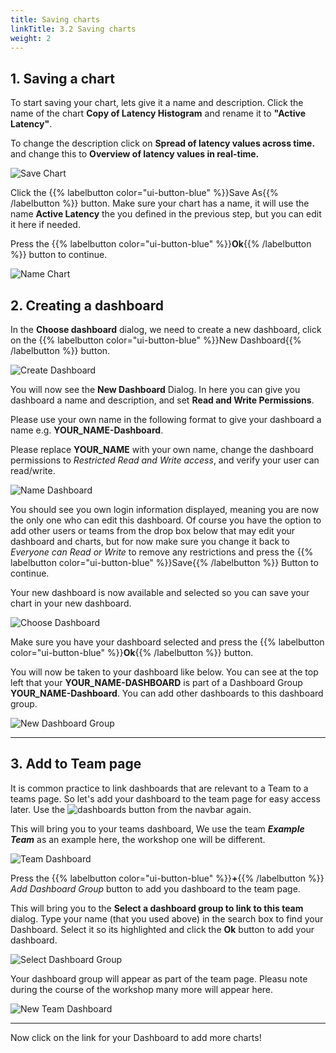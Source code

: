 ```yaml
---
title: Saving charts
linkTitle: 3.2 Saving charts
weight: 2
---
```


## 1. Saving a chart

To start saving your chart, lets give it a name and description. Click the name of the chart **Copy of Latency Histogram** and rename it to **"Active Latency"**.

To change the description click on **Spread of latency values across time.** and change this to **Overview of latency values in real-time.**

![Save Chart](../../images/save-chart.png)

Click the {{% labelbutton color="ui-button-blue" %}}Save As{{% /labelbutton %}} button. Make sure your chart has a name, it will use the name **Active Latency** the you defined in the previous step, but you can edit it here if needed.

Press the {{% labelbutton color="ui-button-blue" %}}**Ok**{{% /labelbutton %}}
 button to continue.

![Name Chart](../../images/name-chart.png)

## 2. Creating a dashboard

In the **Choose dashboard** dialog, we need to create a new dashboard, click on the {{% labelbutton color="ui-button-blue" %}}New Dashboard{{% /labelbutton %}}
 button.

![Create Dashboard](../../images/create-dashboard.png)

You will now see the **New Dashboard** Dialog. In here you can give you dashboard a name and description, and set **Read and Write Permissions**.

Please use your own name in the following format to give your dashboard a name e.g. **YOUR_NAME-Dashboard**.

Please replace **YOUR_NAME** with your own name, change the dashboard permissions to *Restricted Read and Write access*, and verify your user can read/write.

![Name Dashboard](../../images/name-dashboard.png)

You should see you own login information displayed, meaning you are now the only one who can edit this dashboard. Of course you have the option to add other users or teams from the drop box below that may edit your dashboard and charts, but for now make sure you change it back to *Everyone can Read or Write* to remove any restrictions and press the {{% labelbutton color="ui-button-blue" %}}Save{{% /labelbutton %}}
 Button to continue.

Your new dashboard is now available and selected so you can save your chart in your new dashboard.

![Choose Dashboard](../../images/choose-dashboard.png)

Make sure you have your dashboard selected and press the {{% labelbutton color="ui-button-blue" %}}**Ok**{{% /labelbutton %}} button.

You will now be taken to your dashboard like below. You can see at the top left that your **YOUR_NAME-DASHBOARD** is part of a Dashboard Group **YOUR_NAME-Dashboard**. You can add other dashboards to this dashboard group.

![New Dashboard Group](../../images/new-dashboard-group.png)

---

## 3. Add to Team page

It is common practice to link dashboards that are relevant to a Team to a teams page. So let's add your dashboard to the team page for easy access later. Use the ![dashboards button](../../images/dashboards.png) from the navbar again.

This will bring you to your teams dashboard, We use the team ***Example Team*** as an example here, the workshop one will be different.

![Team Dashboard](../../images/team-dashboard.png)

Press the {{% labelbutton color="ui-button-blue" %}}**+**{{% /labelbutton %}} *Add Dashboard Group* button to add you dashboard to the team page.

This will bring you to the **Select a dashboard group to link to this team** dialog.
Type your name (that you used above) in the search box to find your Dashboard. Select it so its highlighted and click the **Ok** button to add your dashboard.

![Select Dashboard Group](../../images/select-dashboard-group.png)

Your dashboard group will appear as part of the team page. Pleasu note during the course of the workshop many more will appear here.

![New Team Dashboard](../../images/new-team-dashboard.png)

---

Now click on the link for your Dashboard to add more charts!

